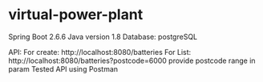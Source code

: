 # virtual-power-plant
Spring Boot 2.6.6
Java version 1.8
Database: postgreSQL

API:
For create:
http://localhost:8080/batteries
 For List:
 http://localhost:8080/batteries?postcode=6000
  provide postcode range in param
  Tested API using Postman
